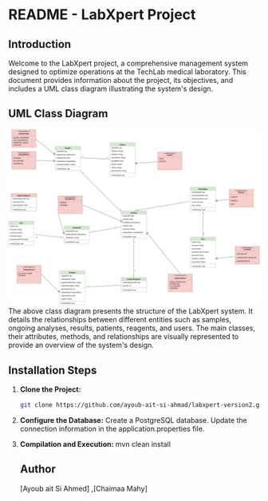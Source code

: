 # README - LabXpert Project

## Introduction

Welcome to the LabXpert project, a comprehensive management system designed to optimize operations at the TechLab medical laboratory. This document provides information about the project, its objectives, and includes a UML class diagram illustrating the system's design.

## UML Class Diagram
![LabXpert Diagram](DClass2.jpg)
The above class diagram presents the structure of the LabXpert system. It details the relationships between different entities such as samples, ongoing analyses, results, patients, reagents, and users. The main classes, their attributes, methods, and relationships are visually represented to provide an overview of the system's design.



## Installation Steps

1. **Clone the Project:**
   ```bash
   git clone https://github.com/ayoub-ait-si-ahmad/labxpert-version2.git

2. **Configure the Database:**
  Create a PostgreSQL database.
  Update the connection information in the application.properties file.

4. **Compilation and Execution:**
   mvn clean install

   ## Author
   [Ayoub ait Si Ahmed] ,[Chaimaa Mahy]
